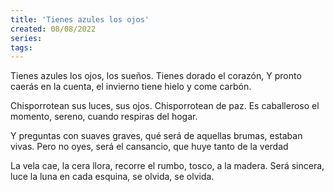 ```yaml
---
title: 'Tienes azules los ojos'
created: 08/08/2022
series:
tags:
---
```


Tienes azules los ojos,
los sueños.
Tienes dorado el corazón,
Y pronto caerás en la cuenta,
el invierno
tiene hielo y come carbón.

Chisporrotean sus luces,
sus ojos.
Chisporrotean de paz.
Es caballeroso el momento,
sereno,
cuando respiras del hogar.

Y preguntas con suaves graves,
qué será de aquellas brumas,
estaban vivas.
Pero no oyes, será el cansancio,
que huye tanto
de la verdad

La vela cae, la cera llora,
recorre el rumbo, tosco,
a la madera.
Será sincera, luce la luna
en cada esquina,
se olvida,
se olvida.
